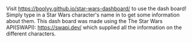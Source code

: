 Visit https://boolyy.github.io/star-wars-dashboard/ to use the dash board! Simply type in a Star Wars character's name in to get some information about them. This dash board was made using the The Star Wars API(SWAPI): https://swapi.dev/ which supplied all the information on the different characters.
